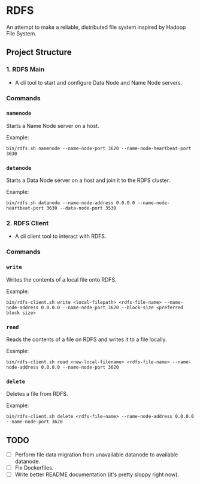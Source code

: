 # RDFS

An attempt to make a reliable, distributed file system inspired by Hadoop File System.

## Project Structure

### 1. RDFS Main
- A cli tool to start and configure Data Node and Name Node servers.

### Commands

### `namenode`

Starts a Name Node server on a host.

Example: 

`bin/rdfs.sh namenode --name-node-port 3620 --name-node-heartbeat-port 3630`


### `datanode`

Starts a Data Node server on a host and join it to the RDFS cluster.

Example: 

`bin/rdfs.sh datanode --name-node-address 0.0.0.0 --name-node-heartbeat-port 3630 --data-node-port 3530`

### 2. RDFS Client
- A cli client tool to interact with RDFS. 

### Commands

### `write`

Writes the contents of a local file onto RDFS. 

Example: 

`bin/rdfs-client.sh write <local-filepath> <rdfs-file-name> --name-node-address 0.0.0.0 --name-node-port 3620 --block-size <preferred block size>`

### `read` 

Reads the contents of a file on RDFS and writes it to a file locally.

Example: 

`bin/rdfs-client.sh read <new-local-filename> <rdfs-file-name> --name-node-address 0.0.0.0 --name-node-port 3620`

### `delete`

Deletes a file from RDFS.

Example: 

`bin/rdfs-client.sh delete <rdfs-file-name> --name-node-address 0.0.0.0 --name-node-port 3620`

## TODO

- [ ] Perform file data migration from unavailable datanode to available datanode.
- [ ] Fix Dockerfiles.
- [ ] Write better README documentation (it's pretty sloppy right now).
